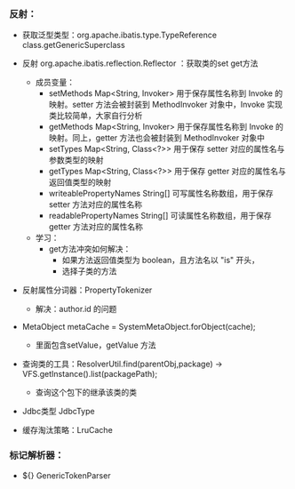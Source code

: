 ### 反射：
- 获取泛型类型：org.apache.ibatis.type.TypeReference   class.getGenericSuperclass
- 反射 org.apache.ibatis.reflection.Reflector ：获取类的set get方法
    - 成员变量：
        - setMethods  Map<String, Invoker> 用于保存属性名称到 Invoke 的映射。setter 方法会被封装到 MethodInvoker 对象中，Invoke 实现类比较简单，大家自行分析
        - getMethods  Map<String, Invoker> 用于保存属性名称到 Invoke 的映射。同上，getter 方法也会被封装到 MethodInvoker 对象中
        - setTypes  Map<String, Class<?>>  用于保存 setter 对应的属性名与参数类型的映射
        - getTypes    Map<String, Class<?>>  用于保存 getter 对应的属性名与返回值类型的映射
        - writeablePropertyNames    String[]  可写属性名称数组，用于保存 setter 方法对应的属性名称
        - readablePropertyNames  String[]   可读属性名称数组，用于保存 getter 方法对应的属性名称
    - 学习：
        - get方法冲突如何解决：
            - 如果方法返回值类型为 boolean，且方法名以 "is" 开头，
            - 选择子类的方法

- 反射属性分词器：PropertyTokenizer
    - 解决：author.id 的问题

- MetaObject metaCache = SystemMetaObject.forObject(cache);
    - 里面包含setValue，getValue 方法

- 查询类的工具：ResolverUtil.find(parentObj,package) -> VFS.getInstance().list(packagePath);
    - 查询这个包下的继承该类的类

- Jdbc类型 JdbcType
- 缓存淘汰策略：LruCache


### 标记解析器：
- ${} GenericTokenParser

